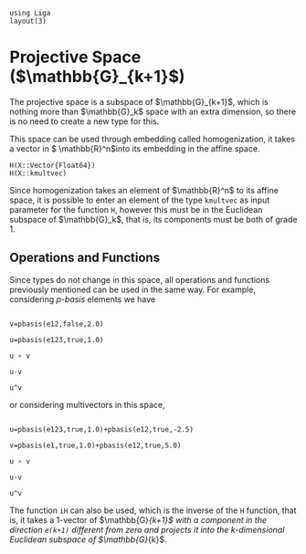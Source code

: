 ```@setup liga
using Liga
layout(3)
```
# Projective Space (\$\mathbb{G}_{k+1}\$)

The projective space is a subspace of \$\mathbb{G}_{k+1}\$, which is nothing more than \$\mathbb{G}_k\$ space with an extra dimension, so there is no need to create a new type for this.

This space can be used through embedding called homogenization, it takes a vector in \$ \mathbb{R}^n\$into its embedding in the affine space.

    H(X::Vector{Float64})
    H(X::kmultvec)

Since homogenization takes an element of \$\mathbb{R}^n\$ to its affine space, it is possible to enter an element of the type `kmultvec` as input parameter for the function `H`, however this must be in the Euclidean subspace of \$\mathbb{G}_k\$, that is, its components must be both of grade 1.

## Operations and Functions

Since types do not change in this space, all operations and functions previously mentioned can be used in the same way. For example, considering *p-basis* elements we have
```@repl liga

v=pbasis(e12,false,2.0)

u=pbasis(e123,true,1.0)

u ∘ v

u⋅v

u^v

```
or considering multivectors in this space,

```@repl liga

u=pbasis(e123,true,1.0)+pbasis(e12,true,-2.5)

v=pbasis(e1,true,1.0)+pbasis(e12,true,5.0)

u ∘ v

u⋅v

u^v

```

The function `iH` can also be used, which is the inverse of the `H` function, that is, it takes a 1-vector of \$\mathbb{G}_{k+1}\$ with a component in the direction `e(k+1)` different from zero and projects it into the k-dimensional Euclidean subspace of \$\mathbb{G}_{k}\$.

